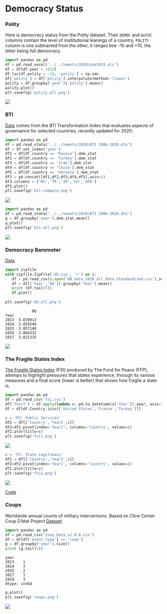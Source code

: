 # Democracy Status 

### Polity

Here is democracy status from the Polity dataset. Their `DEMOC` and
`AUTOC` columns contain the level of insititutional leanings of a
country, `POLITY` column is one subtracted from the other, it ranges
btw -10 and +10, the latter being full democracy.

```python
import pandas as pd
df = pd.read_excel('../../tweets/2020/p4v2018.xls')
df = df[df.year > 1950]
df.loc[df.polity < -10, 'polity'] = np.nan
df['polity'] = df['polity'].interpolate(method='linear')
polity = df.groupby('year')['polity'].mean()
polity.plot()
plt.savefig('polity-all.png')
```

![](polity-all.png)

### BTI

[Data](https://www.bti-project.org/en/meta/downloads.html) comes from
the BTI Transformation Index that evaluates aspects of governance for
selected countries, recently updated for 2020.

```python
import pandas as pd
df = pd.read_stata('../../tweets/2020/BTI 2006-2020.dta')
df = df.set_index('year')
df1 = df[df.country == 'Russia'].dem_stat
df2 = df[df.country == 'Turkey'].dem_stat
df3 = df[df.country == 'Iran'].dem_stat
df4 = df[df.country == 'China'].dem_stat
df5 = df[df.country == 'Ukraine'].dem_stat
df3 = pd.concat([df1,df2,df3,df4,df5],axis=1)
df3.columns = ['RU','TR','IR','CH','UKR']
df3.plot()
plt.savefig('bti-compare.png')
```

![](bti-compare.png)

<a name='btiall'/>

```python
import pandas as pd
df = pd.read_stata('../../tweets/2020/BTI 2006-2020.dta')
g = df.groupby('year').dem_stat.mean()
g.plot()
plt.savefig('bti-all.png')
```

![](bti-all.png)


### Democracy Barometer

[Data](https://democracybarometer.org/data-and-documentation/)

```python
import zipfile
with zipfile.ZipFile('db.zip', 'r') as z:
   df = pd.read_csv(z.open('DB_data_2020_all_data_Standardised.csv'),sep=';') 
   df = df[['Year','DQ']].groupby('Year').mean()   
   print (df.tail(5))
   df.plot()
   
plt.savefig('db-all.png')
```

```text
            DQ
Year          
2013  3.870913
2014  3.855549
2015  3.857140
2016  3.864331
2017  3.821315
```

![](db-all.png)

<a name='fsi'/>

### The Fragile States Index

[The Fragile States Index](https://fragilestatesindex.org/) (FSI)
produced by The Fund for Peace (FFP), attemps to highlight pressures
that states experience, through its various measures and a final
score (lower is better) that shows how fragile a state is.


```python
import pandas as pd
df = pd.read_csv('fsi.csv')
df['Year2'] = df.apply(lambda x: pd.to_datetime(x['Year']).year, axis=1)
df = df[df.Country.isin(['United States','France','Turkey'])]
```

```python
c = 'P2: Public Services'
df2 = df[['Country','Year2',c]]
df2=df2.pivot(index='Year2', columns='Country', values=c)
df2.plot(title=c)
plt.savefig('fsi1.png')
```

![](fsi1.png)


```python
c = 'P1: State Legitimacy'
df2 = df[['Country','Year2',c]]
df2=df2.pivot(index='Year2', columns='Country', values=c)
df2.plot(title=c)
plt.savefig('fsi2.png')
```

![](fsi2.png)


[Code](fsi.py)

<a name='coups'/>

### Coups

Worldwide annual counts of military interventions. Based on Cline Center
Coup D’état Project [Dataset](https://databank.illinois.edu/datasets/IDB-5672473)

```python
import pandas as pd
df = pd.read_csv('Coup_Data_v2.0.0.csv')
df = df[df['event_type'] == 'coup']
g = df.groupby('year').size()
print (g.tail(5))
```

```text
year
2013    1
2014    3
2015    2
2017    1
2019    3
dtype: int64
```

```python
g.plot()
plt.savefig('coups.png')
```

![](coups.png)

